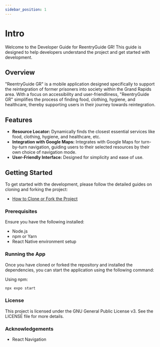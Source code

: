 ```yaml
---
sidebar_position: 1
---
```


# Intro

Welcome to the Developer Guide for ReentryGuide GR! This guide is designed to help developers understand the project and get started with development.

## Overview

"ReentryGuide GR" is a mobile application designed specifically to support the reintegration of former prisoners into society within the Grand Rapids area. With a focus on accessibility and user-friendliness, "ReentryGuide GR" simplifies the process of finding food, clothing, hygiene, and healthcare, thereby supporting users in their journey towards reintegration.

## Features

- **Resource Locator:** Dynamically finds the closest essential services like food, clothing, hygiene, and healthcare, etc.
- **Integration with Google Maps:** Integrates with Google Maps for turn-by-turn navigation, guiding users to their selected resources by their own choice of navigation mode.
- **User-Friendly Interface:** Designed for simplicity and ease of use.

## Getting Started

To get started with the development, please follow the detailed guides on cloning and forking the project:

- [How to Clone or Fork the Project](./Clone-or-Fork-Project.md)

### Prerequisites

Ensure you have the following installed:

- Node.js
- npm or Yarn
- React Native environment setup

### Running the App

Once you have cloned or forked the repository and installed the dependencies, you can start the application using the following command:

Using npm:
```sh
npx expo start
```

### License
This project is licensed under the GNU General Public License v3. See the LICENSE file for more details.

### Acknowledgements

- React Navigation
